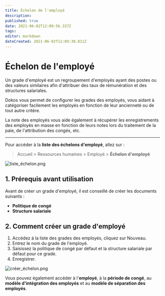 ```yaml
---
title: Échelon de l'employé
description: 
published: true
date: 2021-06-02T12:09:56.337Z
tags: 
editor: markdown
dateCreated: 2021-06-02T12:09:30.811Z
---
```


# Échelon de l'employé

Un grade d'employé est un regroupement d'employés ayant des postes ou des valeurs similaires afin d'attribuer des taux de rémunération et des structures salariales.

Dokos vous permet de configurer les grades des employés, vous aidant à catégoriser facilement les employés en fonction de leur ancienneté ou de tout autre critère.

La note des employés vous aide également à récupérer les enregistrements des employés en masse en fonction de leurs notes lors du traitement de la paie, de l'attribution des congés, etc.

---

Pour accéder à la **liste des échelons d'employé**, allez sur :

> Accueil > Ressources humaines > Employé > **Échelon d'employé**

![liste_échelon.png](/content/rh/employee-grade/liste_échelon.png)

## 1. Prérequis avant utilisation

Avant de créer un grade d'employé, il est conseillé de créer les documents suivants :

- **Politique de congé**
- **Structure salariale**

## 2. Comment créer un grade d'employé

1. Accédez à la liste des grades des employés, cliquez sur Nouveau.
2. Entrez le nom du grade de l'employé.
3. Saisissez la politique de congé par défaut et la structure salariale par défaut pour ce grade.
4. Enregistrer.

![créer_échelon.png](/content/rh/employee-grade/créer_échelon.png)

Vous pouvez également accéder à l'**employé**, à la **période de congé**, au **modèle d'intégration des employés** et au **modèle de séparation des employés**.

